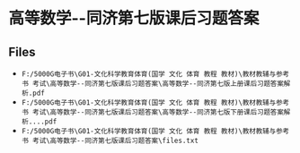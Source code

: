 # 高等数学--同济第七版课后习题答案

## Files

- `F:/5000G电子书\G01-文化科学教育体育(国学 文化 体育 教程 教材)\教材教辅与参考书 考试\高等数学--同济第七版课后习题答案\高等数学--同济第七版上册课后习题答案解析.pdf`
- `F:/5000G电子书\G01-文化科学教育体育(国学 文化 体育 教程 教材)\教材教辅与参考书 考试\高等数学--同济第七版课后习题答案\高等数学--同济第七版下册课后习题答案解析....pdf`
- `F:/5000G电子书\G01-文化科学教育体育(国学 文化 体育 教程 教材)\教材教辅与参考书 考试\高等数学--同济第七版课后习题答案\files.txt`
